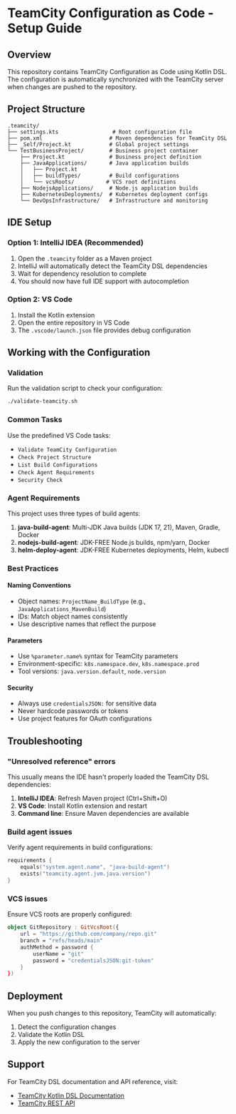# TeamCity Configuration as Code - Setup Guide

## Overview
This repository contains TeamCity Configuration as Code using Kotlin DSL. The configuration is automatically synchronized with the TeamCity server when changes are pushed to the repository.

## Project Structure
```
.teamcity/
├── settings.kts                 # Root configuration file
├── pom.xml                     # Maven dependencies for TeamCity DSL
├── _Self/Project.kt            # Global project settings
└── TestBusinessProject/        # Business project container
    ├── Project.kt              # Business project definition
    ├── JavaApplications/       # Java application builds
    │   ├── Project.kt
    │   ├── buildTypes/         # Build configurations
    │   └── vcsRoots/          # VCS root definitions
    ├── NodejsApplications/     # Node.js application builds
    ├── KubernetesDeployments/  # Kubernetes deployment configs
    └── DevOpsInfrastructure/   # Infrastructure and monitoring
```

## IDE Setup

### Option 1: IntelliJ IDEA (Recommended)
1. Open the `.teamcity` folder as a Maven project
2. IntelliJ will automatically detect the TeamCity DSL dependencies
3. Wait for dependency resolution to complete
4. You should now have full IDE support with autocompletion

### Option 2: VS Code
1. Install the Kotlin extension
2. Open the entire repository in VS Code
3. The `.vscode/launch.json` file provides debug configuration

## Working with the Configuration

### Validation
Run the validation script to check your configuration:
```bash
./validate-teamcity.sh
```

### Common Tasks
Use the predefined VS Code tasks:
- `Validate TeamCity Configuration`
- `Check Project Structure`
- `List Build Configurations`
- `Check Agent Requirements`
- `Security Check`

### Agent Requirements
This project uses three types of build agents:

1. **java-build-agent**: Multi-JDK Java builds (JDK 17, 21), Maven, Gradle, Docker
2. **nodejs-build-agent**: JDK-FREE Node.js builds, npm/yarn, Docker
3. **helm-deploy-agent**: JDK-FREE Kubernetes deployments, Helm, kubectl

### Best Practices

#### Naming Conventions
- Object names: `ProjectName_BuildType` (e.g., `JavaApplications_MavenBuild`)
- IDs: Match object names consistently
- Use descriptive names that reflect the purpose

#### Parameters
- Use `%parameter.name%` syntax for TeamCity parameters
- Environment-specific: `k8s.namespace.dev`, `k8s.namespace.prod`
- Tool versions: `java.version.default`, `node.version`

#### Security
- Always use `credentialsJSON:` for sensitive data
- Never hardcode passwords or tokens
- Use project features for OAuth configurations

## Troubleshooting

### "Unresolved reference" errors
This usually means the IDE hasn't properly loaded the TeamCity DSL dependencies:

1. **IntelliJ IDEA**: Refresh Maven project (Ctrl+Shift+O)
2. **VS Code**: Install Kotlin extension and restart
3. **Command line**: Ensure Maven dependencies are available

### Build agent issues
Verify agent requirements in build configurations:
```kotlin
requirements {
    equals("system.agent.name", "java-build-agent")
    exists("teamcity.agent.jvm.java.version")
}
```

### VCS issues
Ensure VCS roots are properly configured:
```kotlin
object GitRepository : GitVcsRoot({
    url = "https://github.com/company/repo.git"
    branch = "refs/heads/main"
    authMethod = password {
        userName = "git"
        password = "credentialsJSON:git-token"
    }
})
```

## Deployment
When you push changes to this repository, TeamCity will automatically:
1. Detect the configuration changes
2. Validate the Kotlin DSL
3. Apply the new configuration to the server

## Support
For TeamCity DSL documentation and API reference, visit:
- [TeamCity Kotlin DSL Documentation](https://www.jetbrains.com/help/teamcity/kotlin-dsl.html)
- [TeamCity REST API](https://www.jetbrains.com/help/teamcity/rest-api.html)
